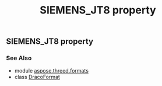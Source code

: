 ﻿---
title: SIEMENS_JT8 property
second_title: Aspose.3D for Python via .NET API References
description: 
type: docs
weight: 440
url: /python-net/aspose.threed.formats/dracoformat/siemens_jt8/
is_root: false
---

## SIEMENS_JT8 property


### See Also
* module [aspose.threed.formats](../../)
* class [DracoFormat](/3d/python-net/aspose.threed.formats/dracoformat)
